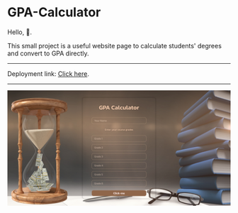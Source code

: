 # GPA-Calculator


Hello, 👏.


This small project is a useful website page to calculate students' degrees and convert to GPA directly. 

---

Deployment link: [Click here](https://a-3bbas.github.io/GPA-Calculator/).

---

![](demo.png)
